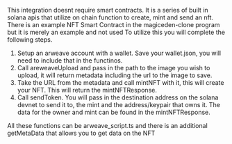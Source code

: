 This integration doesnt require smart contracts.  It is a series of built in solana apis that utilize on chain function to create, mint and send an nft.
There is an example NFT Smart Contract in the magiceden-clone program but it is merely an example and not used
To utilize this you will complete the following steps.

1.  Setup an arweave account with a wallet.  Save your wallet.json, you will need to include that in the functinos.
2.  Call areweaveUpload and pass in the path to the image you wish to upload, it will return metadata including the url to the image to save.
3.  Take the URL from the metadata and call mintNFT with it, this will create your NFT. This will return the mintNFTResponse.
4.  Call sendToken.  You will pass in the destination address on the solana devnet to send it to, the mint and the address/keypair that owns it.  The data for the owner and mint can be found in the mintNFTResponse.

All these functions can be arweave_script.ts and there is an additional getMetaData that allows you to get data on the NFT
